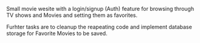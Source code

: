 Small movie wesite with a login/signup (Auth) feature for browsing through TV shows and Movies and setting them as favorites.

Furhter tasks are to cleanup the reapeating code and implement database storage for Favorite Movies to be saved.